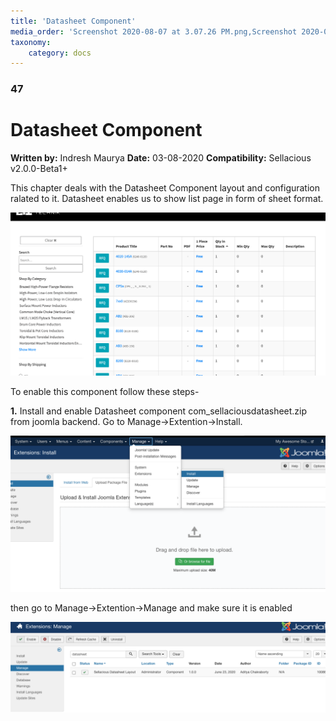 ```yaml
---
title: 'Datasheet Component'
media_order: 'Screenshot 2020-08-07 at 3.07.26 PM.png,Screenshot 2020-08-07 at 3.22.21 PM.png'
taxonomy:
    category: docs
---
```


### 47

# Datasheet Component

**Written by:** Indresh Maurya
**Date:** 03-08-2020
**Compatibility:** Sellacious v2.0.0-Beta1+

This chapter deals with the Datasheet Component layout and configuration ralated to it. Datasheet enables us to show list page in form of sheet format.

![](Screenshot%202020-08-07%20at%203.07.26%20PM.png)

To enable this component follow these steps-

**1.** Install and enable Datasheet component com_sellaciousdatasheet.zip from joomla backend. Go to Manage->Extention->Install. 

![](Screenshot%202020-08-07%20at%203.22.21%20PM.png)

then go to Manage->Extention->Manage and make sure it is enabled

![](Screenshot%202020-08-07%20at%203.25.09%20PM.png)

